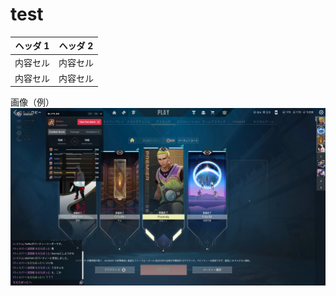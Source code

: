 # test
| ヘッダ 1 | ヘッダ 2 |
| ----- | ----- |
| 内容セル  | 内容セル  |
| 内容セル  | 内容セル  |

画像（例）
![](https://github.com/shibatosora/test/blob/main/assets/VALORANT.png)

